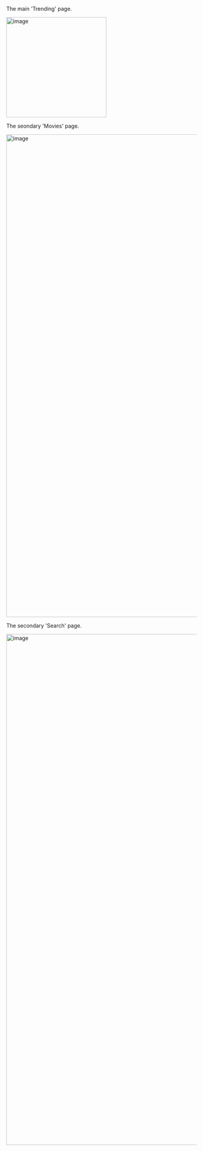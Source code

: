 The main 'Trending' page.

<img width="265" alt="image" src="https://user-images.githubusercontent.com/48194238/135655217-bfdfc2ed-7148-4a56-9c0a-8e5ba5719aa2.png">


The seondary 'Movies' page.

<img width="1276" alt="image" src="https://user-images.githubusercontent.com/48194238/135655494-aa7d763c-071d-4a6a-9d75-ef3baecf7abd.png">


The secondary 'Search' page.

<img width="1351" alt="image" src="https://user-images.githubusercontent.com/48194238/135655544-a8570df3-5d93-4b36-afc4-bc62e919eaa5.png">

